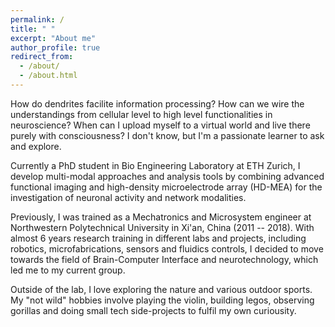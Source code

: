 ```yaml
---
permalink: /
title: " "
excerpt: "About me"
author_profile: true
redirect_from: 
  - /about/
  - /about.html
---
```

How do dendrites facilite information processing? How can we wire the understandings from cellular level to high level functionalities in neuroscience? When can I upload myself to a virtual world and live there purely with consciousness? I don't know, but I'm a passionate learner to ask and explore. 

Currently a PhD student in Bio Engineering Laboratory at ETH Zurich, I develop multi-modal approaches and analysis tools by combining advanced functional imaging and high-density microelectrode array (HD-MEA) for the investigation of neuronal activity and network modalities. 

Previously, I was trained as a Mechatronics and Microsystem engineer at Northwestern Polytechnical University in Xi'an, China (2011 -- 2018). With almost 6 years research training in different labs and projects, including robotics, microfabrications, sensors and fluidics controls, I decided to move towards the field of Brain-Computer Interface and neurotechnology, which led me to my current group.

Outside of the lab, I love exploring the nature and various outdoor sports. My "not wild" hobbies involve playing the violin, building legos, observing gorillas and doing small tech side-projects to fulfil my own curiousity. 
